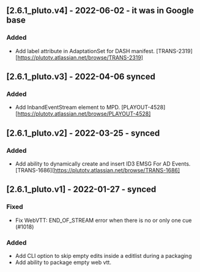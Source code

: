 ## [2.6.1_pluto.v4] - 2022-06-02 - it was in Google base
### Added
 - Add label attribute in AdaptationSet for DASH manifest. [TRANS-2319][https://plutotv.atlassian.net/browse/TRANS-2319]

## [2.6.1_pluto.v3] - 2022-04-06 synced
### Added
 - Add InbandEventStream element to MPD. [PLAYOUT-4528][https://plutotv.atlassian.net/browse/PLAYOUT-4528]

## [2.6.1_pluto.v2] - 2022-03-25 - synced
### Added
 - Add ability to dynamically create and insert ID3 EMSG For AD Events. [TRANS-1686][https://plutotv.atlassian.net/browse/TRANS-1686]

## [2.6.1_pluto.v1] - 2022-01-27 - synced
### Fixed
 - Fix WebVTT: END_OF_STREAM error when there is no or only one cue (#1018)
### Added
 - Add CLI option to skip empty edits inside a editlist during a packaging
 - Add ability to package empty web vtt.